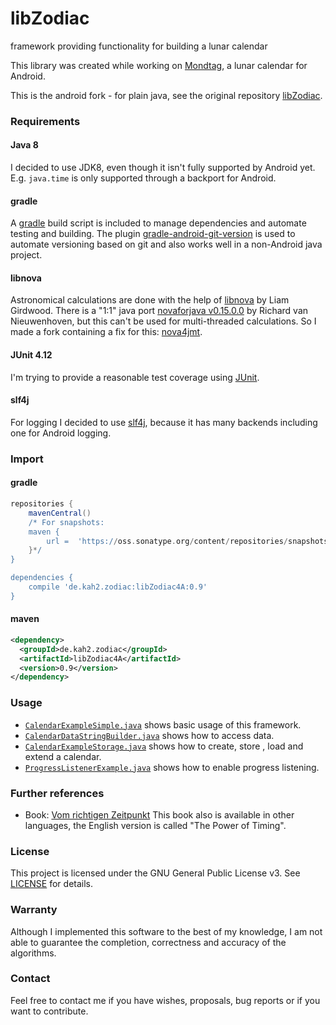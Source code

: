 # libZodiac
framework providing functionality for building a lunar calendar

This library was created while working on [Mondtag](https://github.com/kahles/mondtag), a lunar 
calendar for Android.

This is the android fork - for plain java, see the original repository 
[libZodiac](https://github.com/kahles/libZodiac).

### Requirements

#### Java 8
I decided to use JDK8, even though it isn't fully supported by Android yet. E.g. `java.time` is only supported through a backport for 
Android.

#### gradle
A [gradle](https://gradle.org) build script is included to manage dependencies and automate testing and building. The plugin 
[gradle-android-git-version](https://github.com/gladed/gradle-android-git-version) is used to automate versioning based on git and also 
works well in a non-Android java project.

#### libnova
Astronomical calculations are done with the help of [libnova](http://libnova.sourceforge.net/) by Liam Girdwood.
There is a "1:1" java port [novaforjava v0.15.0.0](http://novaforjava.sourceforge.net/) by Richard van Nieuwenhoven, but this can't be used
for multi-threaded calculations.
So I made a fork containing a fix for this: [nova4jmt](https://github.com/kahles/nova4jmt).

#### JUnit 4.12
I'm trying to provide a reasonable test coverage using [JUnit](http://junit.org).

#### slf4j
For logging I decided to use [slf4j](http://www.slf4j.org/), because it has many backends including one for Android logging.

### Import
#### gradle
```groovy
repositories {
    mavenCentral()
    /* For snapshots:
    maven {
        url =  'https://oss.sonatype.org/content/repositories/snapshots/'
    }*/
}

dependencies {
    compile 'de.kah2.zodiac:libZodiac4A:0.9'
}
```

#### maven
```xml
<dependency>
  <groupId>de.kah2.zodiac</groupId>
  <artifactId>libZodiac4A</artifactId>
  <version>0.9</version>
</dependency>
```

### Usage
- [`CalendarExampleSimple.java`](src/test/java/de/kah2/libZodiac/example/CalendarExampleSimple.java) shows basic usage of this framework.
- [`CalendarDataStringBuilder.java`](src/test/java/de/kah2/libZodiac/example/CalendarDataStringBuilder.java) shows how to access data. 
- [`CalendarExampleStorage.java`](src/test/java/de/kah2/libZodiac/example/CalendarExampleStorage.java) shows how to create, store , load and
extend a calendar.
- [`ProgressListenerExample.java`](src/test/java/de/kah2/libZodiac/example/ProgressListenerExample.java) shows how to enable progress 
listening.

### Further references
- Book: [Vom richtigen Zeitpunkt](http://www.paungger-poppe.com/index.php/de/publikationen/unsere-buecher/vom-richtigen-zeitpunkt) This book
also is available in other languages, the English version is called "The Power of Timing".

### License
This project is licensed under the GNU General Public License v3. See [LICENSE](LICENSE) for details.

### Warranty
Although I implemented this software to the best of my knowledge, I am not able to guarantee the completion, correctness and accuracy of the
algorithms.

### Contact
Feel free to contact me if you have wishes, proposals, bug reports or if you want to contribute.
